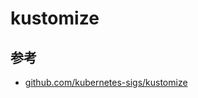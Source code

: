 # kustomize

## 参考

* [github.com/kubernetes-sigs/kustomize](https://github.com/kubernetes-sigs/kustomize)